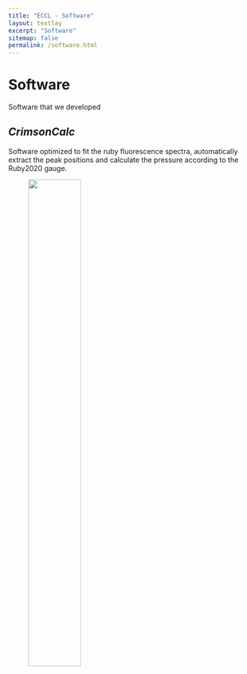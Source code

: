 ```yaml
---
title: "ECCL - Software"
layout: textlay
excerpt: "Software"
sitemap: false
permalink: /software.html
---
```


# Software

Software that we developed

## <i>CrimsonCalc</i>
Software optimized to fit the ruby fluorescence spectra, automatically extract the peak positions and calculate the pressure according to the Ruby2020 gauge.

<figure>
<img src="{{ site.url }}{{ site.baseurl }}/images/Crimson_Calc.png" width="50%" >
</figure>
